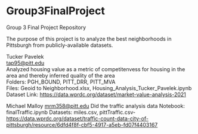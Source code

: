   # Group3FinalProject  
  Group 3 Final Project Repository  

  The purpose of this project is to analyze the best neighborhoods in Pittsburgh from publicly-available datasets.  

  Tucker Pavelek  
  tap95@pitt.edu  
  Analyzed housing value as a metric of competitenvess for housing in the area and thereby inferred quality of the area  
  Folders: PGH_BOUND, PITT_DRR, PITT_MVA  
  Files: Geoid to Neighborhood.xlsx, Housing_Analysis_Tucker_Pavelek.ipynb  
  Dataset Link: https://data.wprdc.org/dataset/market-value-analysis-2021  

Michael Malloy
mrm358@pitt.edu
Did the traffic analysis data
Notebook: finalTraffic.ipynb
Datasets: miles.csv, pittTraffic.csv- https://data.wprdc.org/dataset/traffic-count-data-city-of-pittsburgh/resource/6dfd4f8f-cbf5-4917-a5eb-fd07f4403167



